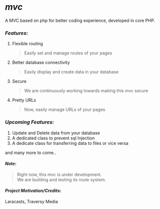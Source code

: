 # _mvc_
A MVC based on php for better coding experience, developed in core PHP.

### _Features:_
1. Flexible routing
    > Easily set and manage routes of your pages
2. Better database connectivity
    > Easily display and create data in your database
3. Secure
    > We are continuously working towards making this mvc secure
4. Pretty URLs
    > Now, easily manage URLs of your pages
    
### _Upcoming Features:_
1. Update and Delete data from your database
2. A dedicated class to prevent sql Injection
3. A dedicate class for transferring data to files or vice versa

and many more to come..

#### _Note_:
> Right now, this mvc is under development.  
We are building and testing its route system.

#### _Project Motivation/Credits_:
Laracasts, Traversy Media